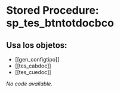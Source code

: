 # Stored Procedure: sp_tes_btntotdocbco

## Usa los objetos:
- [[gen_configtipo]]
- [[tes_cabdoc]]
- [[tes_cuedoc]]

*No code available.*
